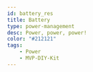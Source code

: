 ```yaml
---
id: battery_res
title: Battery
type: power-management
desc: Power, power, power!
color: "#212121"
tags:
    - Power
    - MVP-DIY-Kit
---
```

